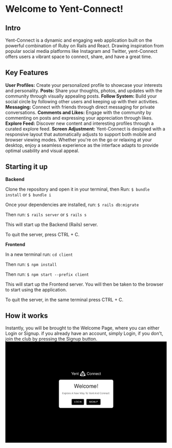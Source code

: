 # Welcome to Yent-Connect!


## Intro
Yent-Connect is a dynamic and engaging web application built on the powerful combination of Ruby on Rails and React. Drawing inspiration from popular social media platforms like Instagram and Twitter, yent-Connect offers users a vibrant space to connect, share, and have a great time.

## Key Features
**User Profiles:** Create your personalized profile to showcase your interests and personality.
**Posts:** Share your thoughts, photos, and updates with the community through visually appealing posts.
**Follow System:** Build your social circle by following other users and keeping up with their activities.
**Messaging:** Connect with friends through direct messaging for private conversations.
**Comments and Likes:** Engage with the community by commenting on posts and expressing your appreciation through likes.
**Explore Feed:** Discover new content and interesting profiles through a curated explore feed.
**Screen Adjustment:** Yent-Connect is designed with a responsive layout that automatically adjusts to support both mobile and browser viewing modes. Whether you're on the go or relaxing at your desktop, enjoy a seamless experience as the interface adapts to provide optimal usability and visual appeal.


## Starting it up
**Backend**

Clone the repository and open it in your terminal, then Run:
`$ bundle install` or `$ bundle i`

Once your dependencies are installed, run:
`$ rails db:migrate`

Then run:
`$ rails server` or `$ rails s`

This will start up the Backend (Rails) server.

To quit the server, press CTRL + C.

**Frontend**

In a new terminal run: 
`cd client`

Then run:
`$ npm install` 

Then run: 
`$ npm start --prefix client`

This will start up the Frontend server.
You will then be taken to the browser to start using the application.

To quit the server, in the same terminal press CTRL + C.

## How it works
Instantly, you will be brought to the Welcome Page, where you can either Login or Signup. if you already have an account, simply Login, if you don't, join the club by pressing the Signup button. 
![image](readme_photos/welcome-page.png)

